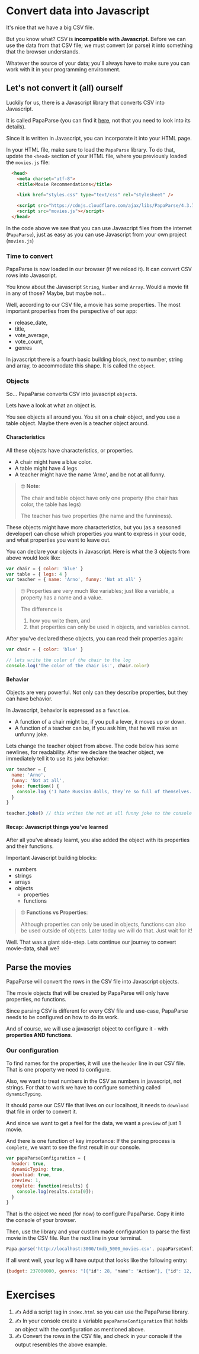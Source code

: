 # Convert data into Javascript

It's nice that we have a big CSV file.

But you know what? CSV is **incompatible with Javascript**. Before we can use the data from that CSV file; we must convert (or parse) it into something that the browser understands.

Whatever the source of your data; you'll always have to make sure you can work with it in your programming environment.

## Let's not convert it (all) ourself

Luckily for us, there is a Javascript library that converts CSV into Javascript.

It is called PapaParse (you can find it [here](https://github.com/mholt/PapaParse), not that you need to look into its details).

Since it is written in Javascript, you can incorporate it into your HTML page.

In your HTML file, make sure to load the `PapaParse` library. To do that, update the `<head>` section of your HTML file, where you previously loaded the `movies.js` file:
```HTML
  <head>
    <meta charset="utf-8">
    <title>Movie Recommendations</title>

    <link href="styles.css" type="text/css" rel="stylesheet" />

    <script src="https://cdnjs.cloudflare.com/ajax/libs/PapaParse/4.3.7/papaparse.min.js"></script>
    <script src="movies.js"></script>
  </head>
```

In the code above we see that you can use Javascript files from the internet (`PapaParse`), just as easy as you can use Javascript from your own project (`movies.js`)

### Time to convert

PapaParse is now loaded in our browser (if we reload it). It can convert CSV rows into Javascript.

You know about the Javascript `String`, `Number` and `Array`.
Would a movie fit in any of those? Maybe, but maybe not...

Well, according to our CSV file, a movie has some properties. The most important properties from the perspective of our app:
- release_date,
- title,
- vote_average,
- vote_count,
- genres

In javascript there is a fourth basic building block, next to number, string and array, to accommodate this shape. It is called the `object`.

### Objects

So... PapaParse converts CSV into javascript `object`s.

Lets have a look at what an object is.

You see objects all around you. You sit on a chair object, and you use a table object. Maybe there even is a teacher object around.

#### Characteristics

All these objects have characteristics, or properties.

* A chair might have a blue color.
* A table might have 4 legs
* A teacher might have the name 'Arno', and be not at all funny.

> 🤓 **Note**:
>
> The chair and table object have only one property (the chair has color, the table has legs)
>
> The teacher has two properties (the name and the funniness).

These objects might have more characteristics, but you (as a seasoned developer) can chose which properties you want to express in your code, and what properties you want to leave out.

You can declare your objects in Javascript. Here is what the 3 objects from above would look like:
```javascript
var chair = { color: 'blue' }
var table = { legs: 4 }
var teacher = { name: 'Arno', funny: 'Not at all' }
```

> 🙄 Properties are very much like variables; just like a variable, a property has a name and a value.
>
> The difference is
> 1. how you write them, and
> 2. that properties can only be used in objects, and variables cannot.

After you've declared these objects, you can read their properties again:

```javascript
var chair = { color: 'blue' }

// lets write the color of the chair to the log
console.log('The color of the chair is:', chair.color)
```

#### Behavior

Objects are very powerful. Not only can they describe properties, but they can have behavior.

In Javascript, behavior is expressed as a `function`.

* A function of a chair might be, if you pull a lever, it moves up or down.
* A function of a teacher can be, if you ask him, that he will make an unfunny joke.

Lets change the teacher object from above. The code below has some newlines, for readability. After we declare the teacher object, we immediately tell it to use its `joke` behavior:

```javascript
var teacher = {
  name: 'Arno',
  funny: 'Not at all',
  joke: function() {
    console.log ('I hate Russian dolls, they’re so full of themselves.')
  }
}

teacher.joke() // this writes the not at all funny joke to the console
```

#### Recap: Javascript things you've learned

After all you've already learnt, you also added the object with its properties and their functions.

Important Javascript building blocks:
* numbers
* strings
* arrays
* objects
  + properties
  + functions

> 🤓 **Functions vs Properties**:
>
> Although properties can only be used in objects, functions can also be used outside of objects. Later today we will do that. Just wait for it!

Well. That was a giant side-step. Lets continue our journey to convert movie-data, shall we?

## Parse the movies

PapaParse will convert the rows in the CSV file into Javascript objects.

The movie objects that will be created by PapaParse will only have properties, no functions.

Since parsing CSV is different for every CSV file and use-case, PapaParse needs to be configured on how to do its work.

And of course, we will use a javascript object to configure it - with **properties AND functions**.

### Our configuration

To find names for the properties, it will use the `header` line in our CSV file. That is one property we need to configure.

Also, we want to treat numbers in the CSV as numbers in javascript, not strings. For that to work we have to configure something called `dynamicTyping`.

It should parse our CSV file that lives on our localhost, it needs to `download` that file in order to convert it.

And since we want to get a feel for the data, we want a `preview` of just 1 movie.

And there is one function of key importance: If the parsing process is `complete`, we want to see the first result in our console.


```javascript
var papaParseConfiguration = {
  header: true,
  dynamicTyping: true,
  download: true,
  preview: 1,
  complete: function(results) {
    console.log(results.data[0]);
  }
}
```
That is the object we need (for now) to configure PapaParse. Copy it into the console of your browser.

Then, use the library and your custom made configuration to parse the first movie in the CSV file. Run the next line in your terminal.
```javascript
Papa.parse('http://localhost:3000/tmdb_5000_movies.csv', papaParseConfiguration)
```

If all went well, your log will have output that looks like the following entry:
```javascript
{budget: 237000000, genres: "[{"id": 28, "name": "Action"}, {"id": 12, "name": …antasy"}, {"id": 878, "name": "Science Fiction"}]", homepage: "http://www.avatarmovie.com/", id: 19995, keywords: "[{"id": 1463, "name": "culture clash"}, {"id": 296…: "mind and soul"}, {"id": 209714, "name": "3d"}]", …}
```

# Exercises

1. ✍️  Add a script tag in `index.html` so you can use the PapaParse library.
1. ✍️  In your console create a variable `papaParseConfiguration` that holds an object with the configuration as mentioned above.
1. ✍️  Convert the rows in the CSV file, and check in your console if the output resembles the above example.
